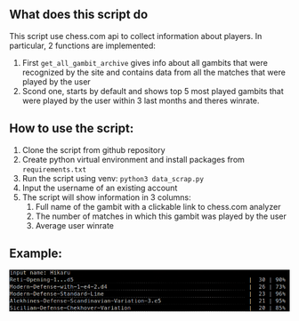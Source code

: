 ## What does this script do

This script use chess.com api to collect information about players.
In particular, 2 functions are implemented:
1. First ```get_all_gambit_archive``` gives info about all gambits that were recognized by the site and contains data from all the matches that were played by the user
2. Scond one, starts by default and shows top 5 most played gambits that were played  by the user within 3 last months and theres winrate.


## How to use the script:
1. Clone the script from github repository
2. Create python virtual environment and install packages from ```requirements.txt```
3. Run the script using venv: ```python3 data_scrap.py```
4. Input the username of an existing account
5. The script will show information in 3 columns:
    1. Full name of the gambit with a clickable link to chess.com analyzer 
    2. The number of matches in which this gambit was played by the user 
    3. Average user winrate

## Example:
![example](/ChessStatScript/example.png)
